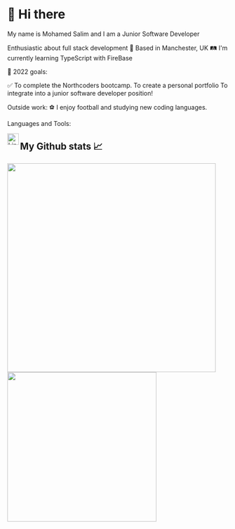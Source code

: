 <h1>👋 Hi there </h1>


My name is Mohamed Salim and I am a Junior Software Developer

Enthusiastic about full stack development
📍 Based in Manchester, UK
🛤 I'm currently learning TypeScript with FireBase

🥅 2022 goals:

✅ To complete the Northcoders bootcamp. 
To create a personal portfolio 
To integrate into a junior software developer position!

Outside work:
⚽ I enjoy football and studying new coding languages.

Languages and Tools:



<a href="https://www.linkedin.com/in/enamul97/" rel="nofollow">
<img align="left" alt="LinkedIn" width="26px" src="https://camo.githubusercontent.com/603c4b5be183feb62c872b2507be983d63148742c5746554777656b5d8d4df4e/68747470733a2f2f63646e2e6a7364656c6976722e6e65742f67682f64657669636f6e732f64657669636f6e2f69636f6e732f6c696e6b6564696e2f6c696e6b6564696e2d6f726967696e616c2e737667" data-canonical-src="https://cdn.jsdelivr.net/gh/devicons/devicon/icons/linkedin/linkedin-original.svg" style="max-width: 100%;"></a>

<!---
MSalim16/MSalim16 is a ✨ special ✨ repository because its `README.md` (this file) appears on your GitHub profile.
You can click the Preview link to take a look at your changes.
--->
## My Github stats 📈

<a href="https://github-readme-stats.vercel.app/api?username=msalim16&show_icons=true">
  <img width="475" align="center" src="https://github-readme-stats.vercel.app/api?username=msalim16&show_icons=true" />
</a>
<a href="https://github-readme-stats.vercel.app/api/top-langs/?username=msalim16">
  <img width="340"align="center" src="https://github-readme-stats.vercel.app/api/top-langs/?username=msalim16" />
</a>



